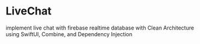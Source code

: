 # LiveChat
implement live chat with firebase realtime database with Clean Architecture using SwiftUI, Combine, and Dependency Injection
